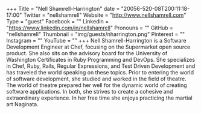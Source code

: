 +++
Title = "Nell Shamrell-Harrington"
date = "20056-520-08T200:11:18-17:00"
Twitter = "nellshamrell"
Website = "http://www.nellshamrell.com"
Type = "guest"
Facebook = ""
Linkedin = "https://www.linkedin.com/in/nellshamrell"
Pronouns = ""
GitHub = "nellshamrell"
Thumbnail = "img/guests/nharrington.png"
Pinterest = ""
Instagram = ""
YouTube = ""
+++
Nell Shamrell-Harrington is a Software Development Engineer at Chef, focusing on the Supermarket open source product. She also sits on the advisory board for the University of Washington Certificates in Ruby Programming and DevOps. She specializes in Chef, Ruby, Rails, Regular Expressions, and Test Driven Development and has traveled the world speaking on these topics. Prior to entering the world of software development, she studied and worked in the field of theatre. The world of theatre prepared her well for the dynamic world of creating software applications. In both, she strives to create a cohesive and extraordinary experience. In her free time she enjoys practicing the martial art Naginata.
